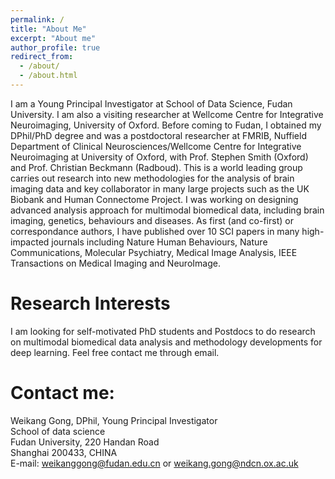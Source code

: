 ```yaml
---
permalink: /
title: "About Me"
excerpt: "About me"
author_profile: true
redirect_from: 
  - /about/
  - /about.html
---
```


I am a Young Principal Investigator at School of Data Science, Fudan University. I am also a visiting researcher at Wellcome Centre for Integrative Neuroimaging, University of Oxford. Before coming to Fudan, I obtained my DPhil/PhD degree and was a postdoctoral researcher at FMRIB, Nuffield Department of Clinical Neurosciences/Wellcome Centre for Integrative Neuroimaging at University of Oxford, with Prof. Stephen Smith (Oxford) and Prof. Christian Beckmann (Radboud). This is a world leading group carries out research into new methodologies for the analysis of brain imaging data and key collaborator in many large projects such as the UK Biobank and Human Connectome Project. I was working on designing advanced analysis approach for multimodal biomedical data, including brain imaging, genetics, behaviours and diseases. As first (and co-first) or correspondance authors, I have published over 10 SCI papers in many high-impacted journals including Nature Human Behaviours, Nature Communications, Molecular Psychiatry, Medical Image Analysis, IEEE Transactions on Medical Imaging and NeuroImage. 

Research Interests
======
I am looking for self-motivated PhD students and Postdocs to do research on multimodal biomedical data analysis and methodology developments for deep learning. Feel free contact me through email.

Contact me:
======
Weikang Gong, DPhil, Young Principal Investigator \
School of data science \
Fudan University, 220 Handan Road \
Shanghai 200433, CHINA \
E-mail: weikanggong@fudan.edu.cn or weikang.gong@ndcn.ox.ac.uk
